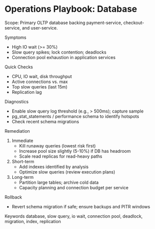 # Operations Playbook: Database

Scope: Primary OLTP database backing payment-service, checkout-service, and user-service.

Symptoms
- High IO wait (>= 30%)
- Slow query spikes; lock contention; deadlocks
- Connection pool exhaustion in application services

Quick Checks
- CPU, IO wait, disk throughput
- Active connections vs. max
- Top slow queries (last 15m)
- Replication lag

Diagnostics
- Enable slow query log threshold (e.g., > 500ms); capture sample
- pg_stat_statements / performance schema to identify hotspots
- Check recent schema migrations

Remediation
1) Immediate
   - Kill runaway queries (lowest risk first)
   - Increase pool size slightly (5-10%) if DB has headroom
   - Scale read replicas for read-heavy paths
2) Short-term
   - Add indexes identified by analysis
   - Optimize slow queries (review execution plans)
3) Long-term
   - Partition large tables; archive cold data
   - Capacity planning and connection budget per service

Rollback
- Revert schema migration if safe; ensure backups and PITR windows

Keywords
database, slow query, io wait, connection pool, deadlock, migration, index, replication
